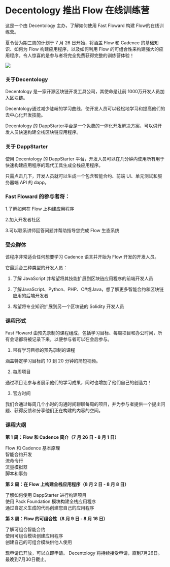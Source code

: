 
# Decentology 推出 Flow 在线训练营

这是一个由 Decentology 主办，了解如何使用 Fast Floward 构建 Flow的在线训练营。

夏令营为期三周的计划于 7 月 26 日开始，将涵盖 Flow 和 Cadence 的基础知识、如何为 Flow 构建应用程序，以及如何利用 Flow 的可组合性来构建强大的应用程序。令人惊喜的是参与者将完全免费获得完整的训练营体验！

![](https://assets.website-files.com/5f6294c0c7a8cdf432b1c827/60f1a16c24312252ed454ddd_Flow_Decentology.png)


### 关于Decentology
Decentology 是一家开源区块链开发工具公司，其使命是让前 1000万开发人员加入区块链。  

Decentology通过减少陡峭的学习曲线，使开发人员可以轻松地学习和提高他们的去中心化开发技能。    

Decentology 的 DappStarter平台是一个免费的一体化开发解决方案，可以供开发人员快速构建全栈区块链应用程序。

### 关于 DappStarter
使用 Decentology 的 DappStarter 平台，开发人员可以在几分钟内使用所有用于快速构建应用程序的现代工具生成全栈应用程序。  

只需点击几下，开发人员就可以生成一个包含智能合约、前端 UI、单元测试和服务器端 API 的 dapp。

### Fast Floward 的参与者将：
1.了解如何在 Flow 上构建应用程序  

2.加入开发者社区  

3.可以联系讲师回答问题并帮助指导您完成 Flow 生态系统

### 受众群体
该程序非常适合任何想要学习 Cadence 语言并开始为 Flow 开发的开发人员。  

它最适合三种类型的开发人员：

1. 了解 JavaScript 并希望将其技能扩展到区块链应用程序的前端开发人员

2. 了解JavaScript、Python、PHP、C#或Java，想了解更多智能合约和区块链应用的后端开发者

3. 希望将专业知识扩展到另一个区块链的 Solidity 开发人员

### 课程形式
Fast Floward 由预先录制的课程组成，包括学习目标、每周项目和办公时间，所有会话都将被记录下来，以便参与者可以在会后参与。

1. 带有学习目标的预先录制的课程

涵盖特定学习目标的 10 到 20 分钟的简短视频。

2. 每周项目

通过项目让参与者展示他们的学习成果，同时也增加了他们自己的创造力！

3. 官方时间

我们会通过每周几个小时的沟通时间聊聊每周的项目，并为参与者提供一个提出问题、获得反馈和分享他们正在构建的内容的空间。

### 课程大纲
**第 1 周：Flow 和 Cadence 简介（7 月 26 日 - 8 月 1 日）**

Flow 和 Cadence 基本原理  
智能合约开发  
流命令行  
流量模拟器  
脚本和事务  

**第 2 周：在 Flow 上构建全栈应用程序（8 月 2 日 - 8 月 8 日）**

了解如何使用 DappStarter 进行构建项目  
使用 Pack Foundation 模块构建全栈应用程序  
通过自定义生成的代码创建您自己的应用程序  

**第 3 周：Flow 的可组合性（8 月 9 日 - 8 月 16 日）**

了解可组合智能合约  
使用可组合模块创建应用程序  
创建自己的可组合模块供他人使用  

现申请已开放，可以立即申请。 Decentology 将持续接受申请，直到7月26日。最晚到7月30日截止。